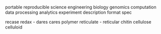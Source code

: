 portable reproducible
science engineering biology genomics
computation data processing analytics experiment
description format spec

recase
redax - 
dares
cares
polymer
reticulate - reticular
chitin
cellulose celluloid
